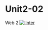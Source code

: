 # Unit2-02
Web 2
[![linter](https://github.com/Seti-Ngabo45/Unit2-02/workflows/linter/badge.svg)](https://github.com/marketplace/actions/super-linter)
